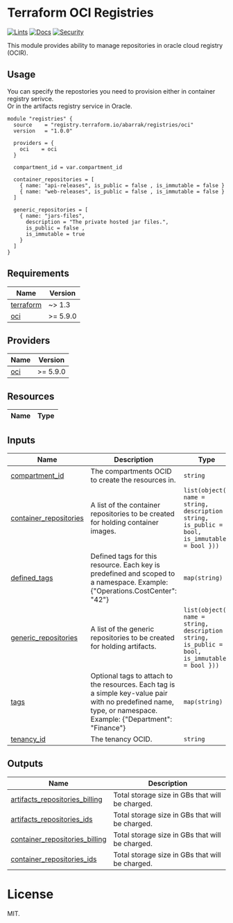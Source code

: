 <!-- BEGIN_TF_DOCS -->
# Terraform OCI Registries

[![Lints](https://github.com/abarrak/terraform-oci-registries/actions/workflows/format.yml/badge.svg)](https://github.com/abarrak/terraform-oci-registries/actions/workflows/format.yml) [![Docs](https://github.com/abarrak/terraform-oci-registries/actions/workflows/docs.yml/badge.svg)](https://github.com/abarrak/terraform-oci-registries/actions/workflows/docs.yml) [![Security](https://github.com/abarrak/terraform-oci-registries/actions/workflows/security.yml/badge.svg)](https://github.com/abarrak/terraform-oci-registries/actions/workflows/security.yml)

This module provides ability to manage repositories in oracle cloud registry (OCIR).

## Usage
You can specify the repostories you need to provision either in container registry serivce. <br>
Or in the artifacts registry service in Oracle.

```hcl
module "registries" {
  source    = "registry.terraform.io/abarrak/registries/oci"
  version   = "1.0.0"

  providers = {
    oci    = oci
  }

  compartment_id = var.compartment_id

  container_repositories = [
    { name: "api-releases", is_public = false , is_immutable = false }
    { name: "web-releases", is_public = false , is_immutable = false }
  ]

  generic_repositories = [
    { name: "jars-files",
      description = "The private hosted jar files.",
      is_public = false ,
      is_immutable = true
    }
  ]
}
```

## Requirements

| Name | Version |
|------|---------|
| <a name="requirement_terraform"></a> [terraform](#requirement\_terraform) | ~> 1.3 |
| <a name="requirement_oci"></a> [oci](#requirement\_oci) | >= 5.9.0 |

## Providers

| Name | Version |
|------|---------|
| <a name="provider_oci"></a> [oci](#provider\_oci) | >= 5.9.0 |

## Resources

| Name | Type |
|------|------|

## Inputs

| Name | Description | Type | Default | Required |
|------|-------------|------|---------|:--------:|
| <a name="input_compartment_id"></a> [compartment\_id](#input\_compartment\_id) | The compartments OCID to create the resources in. | `string` | n/a | yes |
| <a name="input_container_repositories"></a> [container\_repositories](#input\_container\_repositories) | A list of the container repositories to be created for holding container images. | `list(object({ name = string, description = string, is_public = bool, is_immutable = bool }))` | `[]` | no |
| <a name="input_defined_tags"></a> [defined\_tags](#input\_defined\_tags) | Defined tags for this resource. Each key is predefined and scoped to a namespace. Example: {"Operations.CostCenter": "42"} | `map(string)` | `{}` | no |
| <a name="input_generic_repositories"></a> [generic\_repositories](#input\_generic\_repositories) | A list of the generic repositories to be created for holding artifacts. | `list(object({ name = string, description = string, is_public = bool, is_immutable = bool }))` | `[]` | no |
| <a name="input_tags"></a> [tags](#input\_tags) | Optional tags to attach to the resources. Each tag is a simple key-value pair with no predefined name, type, or namespace. Example: {"Department": "Finance"} | `map(string)` | `{}` | no |
| <a name="input_tenancy_id"></a> [tenancy\_id](#input\_tenancy\_id) | The tenancy OCID. | `string` | n/a | yes |

## Outputs

| Name | Description |
|------|-------------|
| <a name="output_artifacts_repositories_billing"></a> [artifacts\_repositories\_billing](#output\_artifacts\_repositories\_billing) | Total storage size in GBs that will be charged. |
| <a name="output_artifacts_repositories_ids"></a> [artifacts\_repositories\_ids](#output\_artifacts\_repositories\_ids) | Total storage size in GBs that will be charged. |
| <a name="output_container_repositories_billing"></a> [container\_repositories\_billing](#output\_container\_repositories\_billing) | Total storage size in GBs that will be charged. |
| <a name="output_container_repositories_ids"></a> [container\_repositories\_ids](#output\_container\_repositories\_ids) | Total storage size in GBs that will be charged. |

# License

MIT.
<!-- END_TF_DOCS -->

